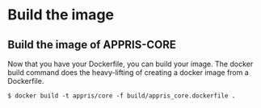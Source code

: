 Build the image
===============

Build the image of APPRIS-CORE
------------------------------
Now that you have your Dockerfile, you can build your image. The docker build command does the heavy-lifting of creating a docker image from a Dockerfile.

```
$ docker build -t appris/core -f build/appris_core.dockerfile .
```
